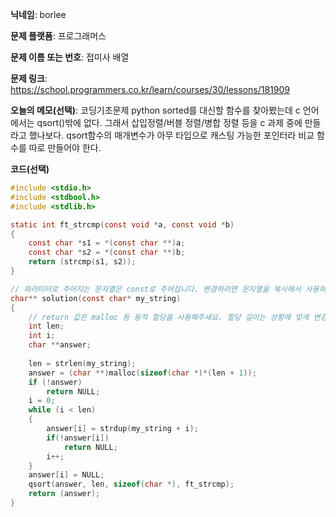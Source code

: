 **닉네임**: borlee

**문제 플랫폼**: 프로그래머스

**문제 이름 또는 번호**: 접미사 배열

**문제 링크**: https://school.programmers.co.kr/learn/courses/30/lessons/181909

**오늘의 메모(선택)**: 
코딩기초문제
python sorted를 대신할 함수를 찾아봤는데 c 언어에서는 qsort()밖에 없다.
그래서 삽입정렬/버블 정렬/병합 정렬 등을 c 과제 중에 만들라고 했나보다.
qsort함수의 매개변수가 아무 타입으로 캐스팅 가능한 포인터라 비교 함수를 따로 만들어야 한다.


**코드(선택)**

```c
#include <stdio.h>
#include <stdbool.h>
#include <stdlib.h>

static int ft_strcmp(const void *a, const void *b)
{
    const char *s1 = *(const char **)a;
    const char *s2 = *(const char **)b;
    return (strcmp(s1, s2));
}

// 파라미터로 주어지는 문자열은 const로 주어집니다. 변경하려면 문자열을 복사해서 사용하세요.
char** solution(const char* my_string) 
{
    // return 값은 malloc 등 동적 할당을 사용해주세요. 할당 길이는 상황에 맞게 변경해주세요.
    int len;
    int i;
    char **answer;
    
    len = strlen(my_string);
    answer = (char **)malloc(sizeof(char *)*(len + 1));
    if (!answer)
        return NULL;
    i = 0;
    while (i < len)
    {
        answer[i] = strdup(my_string + i);
        if(!answer[i])
            return NULL;
        i++;
    }
    answer[i] = NULL;
    qsort(answer, len, sizeof(char *), ft_strcmp);
    return (answer);
}
```
